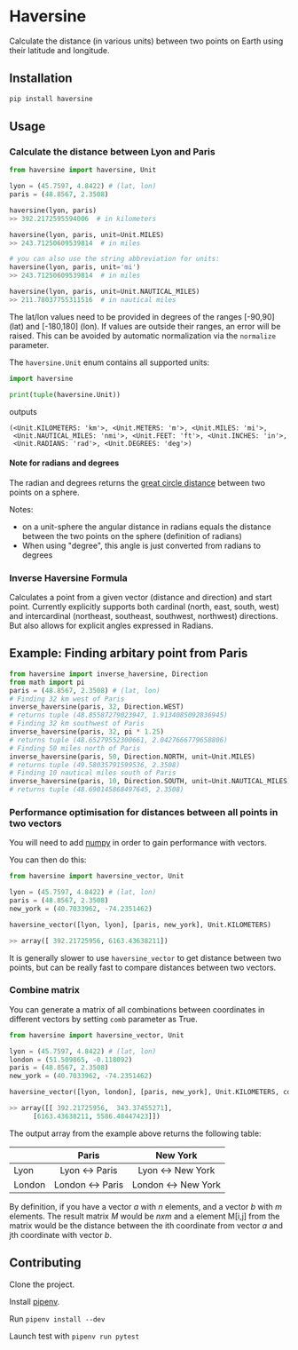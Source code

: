 # Haversine

Calculate the distance (in various units) between two points on Earth using their latitude and longitude.

## Installation

```sh
pip install haversine
```

## Usage

### Calculate the distance between Lyon and Paris

```python
from haversine import haversine, Unit

lyon = (45.7597, 4.8422) # (lat, lon)
paris = (48.8567, 2.3508)

haversine(lyon, paris)
>> 392.2172595594006  # in kilometers

haversine(lyon, paris, unit=Unit.MILES)
>> 243.71250609539814  # in miles

# you can also use the string abbreviation for units:
haversine(lyon, paris, unit='mi')
>> 243.71250609539814  # in miles

haversine(lyon, paris, unit=Unit.NAUTICAL_MILES)
>> 211.78037755311516  # in nautical miles
```

The lat/lon values need to be provided in degrees of the ranges [-90,90] (lat) and [-180,180] (lon).
If values are outside their ranges, an error will be raised. This can be avoided by automatic normalization via the `normalize` parameter.

The `haversine.Unit` enum contains all supported units:

```python
import haversine

print(tuple(haversine.Unit))
```

outputs

```text
(<Unit.KILOMETERS: 'km'>, <Unit.METERS: 'm'>, <Unit.MILES: 'mi'>,
 <Unit.NAUTICAL_MILES: 'nmi'>, <Unit.FEET: 'ft'>, <Unit.INCHES: 'in'>,
 <Unit.RADIANS: 'rad'>, <Unit.DEGREES: 'deg'>)
```

#### Note for radians and degrees

The radian and degrees returns the [great circle distance](https://en.wikipedia.org/wiki/Great-circle_distance) between two points on a sphere.

Notes:

- on a unit-sphere the angular distance in radians equals the distance between the two points on the sphere (definition of radians)
- When using "degree", this angle is just converted from radians to degrees

### Inverse Haversine Formula

Calculates a point from a given vector (distance and direction) and start point.
Currently explicitly supports both cardinal (north, east, south, west) and intercardinal (northeast, southeast, southwest, northwest) directions.
But also allows for explicit angles expressed in Radians.

## Example: Finding arbitary point from Paris

```python
from haversine import inverse_haversine, Direction
from math import pi
paris = (48.8567, 2.3508) # (lat, lon)
# Finding 32 km west of Paris
inverse_haversine(paris, 32, Direction.WEST)
# returns tuple (48.85587279023947, 1.9134085092836945)
# Finding 32 km southwest of Paris
inverse_haversine(paris, 32, pi * 1.25)
# returns tuple (48.65279552300661, 2.0427666779658806)
# Finding 50 miles north of Paris
inverse_haversine(paris, 50, Direction.NORTH, unit=Unit.MILES)
# returns tuple (49.58035791599536, 2.3508)
# Finding 10 nautical miles south of Paris
inverse_haversine(paris, 10, Direction.SOUTH, unit=Unit.NAUTICAL_MILES)
# returns tuple (48.690145868497645, 2.3508)
```

### Performance optimisation for distances between all points in two vectors

You will need to add [numpy](https://pypi.org/project/numpy/) in order to gain performance with vectors.

You can then do this:

```python
from haversine import haversine_vector, Unit

lyon = (45.7597, 4.8422) # (lat, lon)
paris = (48.8567, 2.3508)
new_york = (40.7033962, -74.2351462)

haversine_vector([lyon, lyon], [paris, new_york], Unit.KILOMETERS)

>> array([ 392.21725956, 6163.43638211])
```

It is generally slower to use `haversine_vector` to get distance between two points, but can be really fast to compare distances between two vectors.

### Combine matrix

You can generate a matrix of all combinations between coordinates in different vectors by setting `comb` parameter as True.

```python
from haversine import haversine_vector, Unit

lyon = (45.7597, 4.8422) # (lat, lon)
london = (51.509865, -0.118092)
paris = (48.8567, 2.3508)
new_york = (40.7033962, -74.2351462)

haversine_vector([lyon, london], [paris, new_york], Unit.KILOMETERS, comb=True)

>> array([[ 392.21725956,  343.37455271],
 	  [6163.43638211, 5586.48447423]])
```

The output array from the example above returns the following table:

|        |       Paris       |       New York       |
| ------ | :---------------: | :------------------: |
| Lyon   |  Lyon <\-> Paris  |  Lyon <\-> New York  |
| London | London <\-> Paris | London <\-> New York |

By definition, if you have a vector _a_ with _n_ elements, and a vector _b_ with _m_ elements. The result matrix _M_ would be $n x m$ and a element M\[i,j\] from the matrix would be the distance between the ith coordinate from vector _a_ and jth coordinate with vector _b_.

## Contributing

Clone the project.

Install [pipenv](https://github.com/pypa/pipenv).

Run `pipenv install --dev`

Launch test with `pipenv run pytest`
